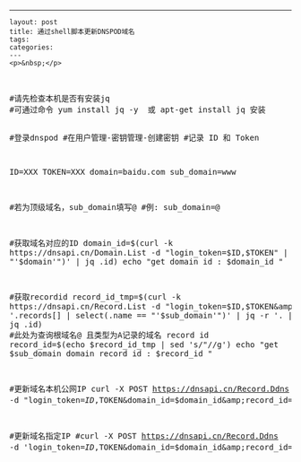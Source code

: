 ---
    layout: post
    title: 通过shell脚本更新DNSPOD域名
    tags:
    categories:
    ---
    <p>&nbsp;</p>
<p>&nbsp;</p>
<div class="cnblogs_Highlighter">
<pre class="brush:bash;gutter:true;">#请先检查本机是否有安装jq
#可通过命令 yum install jq -y  或 apt-get install jq 安装


#登录dnspod
#在用户管理-密钥管理-创建密钥
#记录 ID 和 Token

ID=XXX
TOKEN=XXX
domain=baidu.com
sub_domain=www

#若为顶级域名，sub_domain填写@ 
#例: sub_domain=@

#获取域名对应的ID
domain_id=$(curl -k https://dnsapi.cn/Domain.List -d "login_token=$ID,$TOKEN" | jq -r '.domains[] | select(.punycode == "'$domain'")'  | jq .id)
echo "get domain id : $domain_id "

#获取recordid
record_id_tmp=$(curl -k https://dnsapi.cn/Record.List -d "login_token=$ID,$TOKEN&amp;domain_id=$domain_id"  | jq -r '.records[] | select(.name == "'$sub_domain'")' | jq -r '. | select(.type == "A")' | jq .id)
#此处为查询根域名@ 且类型为A记录的域名 record id
record_id=$(echo $record_id_tmp | sed 's/\"//g')
echo "get $sub_domain domain record id : $record_id "


#更新域名本机公网IP
curl -X POST https://dnsapi.cn/Record.Ddns -d "login_token=$ID,$TOKEN&amp;domain_id=$domain_id&amp;record_id=$record_id&amp;record_line=默认&amp;sub_domain=$sub_domain"


#更新域名指定IP
#curl -X POST https://dnsapi.cn/Record.Ddns -d 'login_token=$ID,$TOKEN&amp;domain_id=$domain_id&amp;record_id=$record_id&amp;record_line=默认&amp;sub_domain=$sub_domain&amp;value=$ip
</pre>
</div>
<p>　　</p>
    
